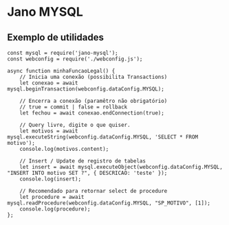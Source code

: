 # Jano  MYSQL

## Exemplo de utilidades
    const mysql = require('jano-mysql');  
    const webconfig = require('./webconfig.js');

    async function minhaFuncaoLegal() {
        // Inicia uma conexão (possibilita Transactions)
        let conexao = await mysql.beginTransaction(webconfig.dataConfig.MYSQL);
        
        // Encerra a conexão (paramêtro não obrigatório)
        // true = commit | false = rollback
        let fechou = await conexao.endConnection(true);

        // Query livre, digite o que quiser.
        let motivos = await mysql.executeString(webconfig.dataConfig.MYSQL, 'SELECT * FROM motivo');
        console.log(motivos.content);

        // Insert / Update de registro de tabelas
        let insert = await mysql.executeObject(webconfig.dataConfig.MYSQL, "INSERT INTO motivo SET ?", { DESCRICAO: 'teste' });
        console.log(insert);

        // Recomendado para retornar select de procedure
        let procedure = await mysql.readProcedure(webconfig.dataConfig.MYSQL, "SP_MOTIVO", [1]);
        console.log(procedure);
    };